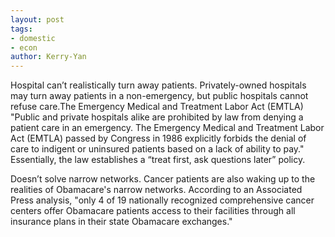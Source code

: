 ```yaml
---
layout: post
tags: 
- domestic
- econ
author: Kerry-Yan
---
```

 
Hospital can’t realistically turn away patients. Privately-owned hospitals may turn away patients in a non-emergency, but public hospitals cannot refuse care.The Emergency Medical and Treatment Labor Act (EMTLA) "Public and private hospitals alike are prohibited by law from denying a patient care in an emergency. The Emergency Medical and Treatment Labor Act (EMTLA) passed by Congress in 1986 explicitly forbids the denial of care to indigent or uninsured patients based on a lack of ability to pay." Essentially, the law establishes a “treat first, ask questions later” policy.

Doesn’t solve narrow networks. Cancer patients are also waking up to the realities of Obamacare's narrow networks. According to an Associated Press analysis, "only 4 of 19 nationally recognized comprehensive cancer centers offer Obamacare patients access to their facilities through all insurance plans in their state Obamacare exchanges."
